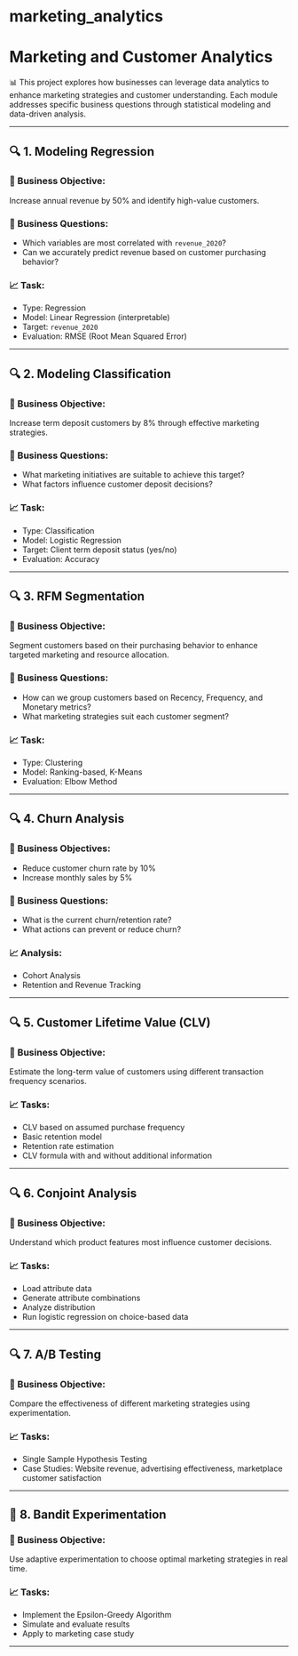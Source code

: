 # marketing_analytics

# Marketing and Customer Analytics

📊 This project explores how businesses can leverage data analytics to enhance marketing strategies and customer understanding. Each module addresses specific business questions through statistical modeling and data-driven analysis.

---

## 🔍 1. Modeling Regression
### 🎯 Business Objective:
Increase annual revenue by 50% and identify high-value customers.

### 🧠 Business Questions:
- Which variables are most correlated with `revenue_2020`?
- Can we accurately predict revenue based on customer purchasing behavior?

### 📈 Task:
- Type: Regression
- Model: Linear Regression (interpretable)
- Target: `revenue_2020`
- Evaluation: RMSE (Root Mean Squared Error)

---

## 🔍 2. Modeling Classification
### 🎯 Business Objective:
Increase term deposit customers by 8% through effective marketing strategies.

### 🧠 Business Questions:
- What marketing initiatives are suitable to achieve this target?
- What factors influence customer deposit decisions?

### 📈 Task:
- Type: Classification
- Model: Logistic Regression
- Target: Client term deposit status (yes/no)
- Evaluation: Accuracy

---

## 🔍 3. RFM Segmentation
### 🎯 Business Objective:
Segment customers based on their purchasing behavior to enhance targeted marketing and resource allocation.

### 🧠 Business Questions:
- How can we group customers based on Recency, Frequency, and Monetary metrics?
- What marketing strategies suit each customer segment?

### 📈 Task:
- Type: Clustering
- Model: Ranking-based, K-Means
- Evaluation: Elbow Method

---

## 🔍 4. Churn Analysis
### 🎯 Business Objectives:
- Reduce customer churn rate by 10%
- Increase monthly sales by 5%

### 🧠 Business Questions:
- What is the current churn/retention rate?
- What actions can prevent or reduce churn?

### 📈 Analysis:
- Cohort Analysis
- Retention and Revenue Tracking

---

## 🔍 5. Customer Lifetime Value (CLV)
### 🎯 Business Objective:
Estimate the long-term value of customers using different transaction frequency scenarios.

### 📈 Tasks:
- CLV based on assumed purchase frequency
- Basic retention model
- Retention rate estimation
- CLV formula with and without additional information

---

## 🔍 6. Conjoint Analysis
### 🎯 Business Objective:
Understand which product features most influence customer decisions.

### 📈 Tasks:
- Load attribute data
- Generate attribute combinations
- Analyze distribution
- Run logistic regression on choice-based data

---

## 🔍 7. A/B Testing
### 🎯 Business Objective:
Compare the effectiveness of different marketing strategies using experimentation.

### 📈 Tasks:
- Single Sample Hypothesis Testing
- Case Studies: Website revenue, advertising effectiveness, marketplace customer satisfaction

---

## 🎰 8. Bandit Experimentation
### 🎯 Business Objective:
Use adaptive experimentation to choose optimal marketing strategies in real time.

### 📈 Tasks:
- Implement the Epsilon-Greedy Algorithm
- Simulate and evaluate results
- Apply to marketing case study

---

